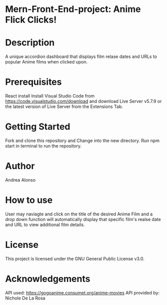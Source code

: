 # Mern-Front-End-project: Anime Flick Clicks!

# Description
A unique accordion dashboard that displays film relase dates and URLs to popular Anime films when clicked upon.

# Prerequisites
React install
Install Visual Studio Code from https://code.visualstudio.com/download and download Live Server v5.7.9 or the latest version of Live Server from the Extensions Tab.

# Getting Started
Fork and clone this repository and Change into the new directory. Run npm start in terminal to run the repository.

# Author
Andrea Alonso

# How to use
 User may naviagte and click on the title of the desired Anime Film and a drop down function will automatically display that specific film's realse date and URL to view additional film details.

# License
This project is licensed under the GNU General Public License v3.0.

# Acknowledgements
API used: https://gogoanime.consumet.org/anime-movies
API provided by: Nichole De La Rosa